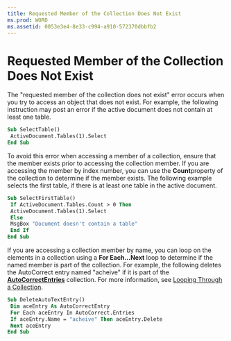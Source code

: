 ```yaml
---
title: Requested Member of the Collection Does Not Exist
ms.prod: WORD
ms.assetid: 0053e3e4-8e33-c994-a910-572370dbbfb2
---
```



# Requested Member of the Collection Does Not Exist

The "requested member of the collection does not exist" error occurs when you try to access an object that does not exist. For example, the following instruction may post an error if the active document does not contain at least one table.


```vb
Sub SelectTable() 
 ActiveDocument.Tables(1).Select 
End Sub
```


To avoid this error when accessing a member of a collection, ensure that the member exists prior to accessing the collection member. If you are accessing the member by index number, you can use the  **Count**property of the collection to determine if the member exists. The following example selects the first table, if there is at least one table in the active document.




```vb
Sub SelectFirstTable() 
 If ActiveDocument.Tables.Count > 0 Then 
 ActiveDocument.Tables(1).Select 
 Else 
 MsgBox "Document doesn't contain a table" 
 End If 
End Sub
```

If you are accessing a collection member by name, you can loop on the elements in a collection using a  **For Each...Next** loop to determine if the named member is part of the collection. For example, the following deletes the AutoCorrect entry named "acheive" if it is part of the **[AutoCorrectEntries](autocorrectentries-object-word.md)** collection. For more information, see  [Looping Through a Collection](looping-through-a-collection.md).



```vb
Sub DeleteAutoTextEntry() 
 Dim aceEntry As AutoCorrectEntry 
 For Each aceEntry In AutoCorrect.Entries 
 If aceEntry.Name = "acheive" Then aceEntry.Delete 
 Next aceEntry 
End Sub
```


